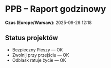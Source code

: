 # PPB – Raport godzinowy
**Czas (Europe/Warsaw):** 2025-09-26 12:18

## Status projektów
- Bezpieczny Pieszy — OK
- Zwolnij przy przejściu — OK
- Odblask ratuje życie — OK

